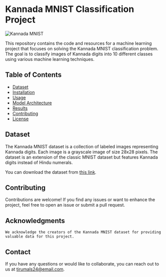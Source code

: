 # Kannada MNIST Classification Project

![Kannada MNIST](kannada_mnist_sample.png) <!-- You can add a sample image here -->

This repository contains the code and resources for a machine learning project that focuses on solving the Kannada MNIST classification problem. The goal is to classify images of Kannada digits into 10 different classes using various machine learning techniques.

## Table of Contents

- [Dataset](#dataset)
- [Installation](#installation)
- [Usage](#usage)
- [Model Architecture](#model-architecture)
- [Results](#results)
- [Contributing](#contributing)
- [License](#license)

## Dataset

The Kannada MNIST dataset is a collection of labeled images representing Kannada digits. Each image is a grayscale image of size 28x28 pixels. The dataset is an extension of the classic MNIST dataset but features Kannada digits instead of Hindu numerals.

You can download the dataset from [this link](https://www.kaggle.com/datasets/higgstachyon/kannada-mnist).

## Contributing

Contributions are welcome! If you find any issues or want to enhance the project, feel free to open an issue or submit a pull request.


## Acknowledgments

    We acknowledge the creators of the Kannada MNIST dataset for providing valuable data for this project.

## Contact

If you have any questions or would like to collaborate, you can reach out to us at tirumals24@email.com.


